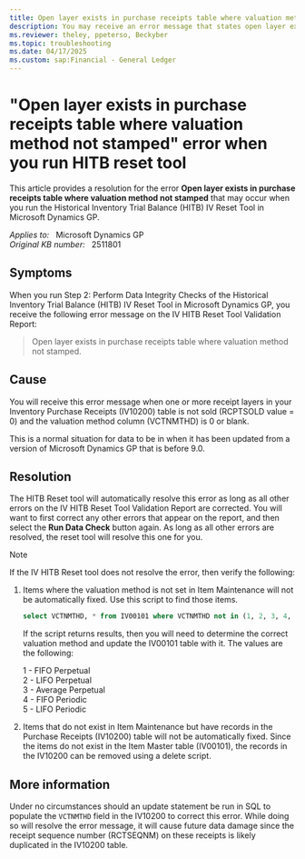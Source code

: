```yaml
---
title: Open layer exists in purchase receipts table where valuation method not stamped error
description: You may receive an error message that states open layer exists in purchase receipts table where valuation method not stamped when you run the HITB reset tool in Microsoft Dynamics GP.
ms.reviewer: theley, ppeterso, Beckyber
ms.topic: troubleshooting
ms.date: 04/17/2025
ms.custom: sap:Financial - General Ledger
---
```

# "Open layer exists in purchase receipts table where valuation method not stamped" error when you run HITB reset tool

This article provides a resolution for the error **Open layer exists in purchase receipts table where valuation method not stamped** that may occur when you run the Historical Inventory Trial Balance (HITB) IV Reset Tool in Microsoft Dynamics GP.

_Applies to:_ &nbsp; Microsoft Dynamics GP  
_Original KB number:_ &nbsp; 2511801

## Symptoms

When you run Step 2: Perform Data Integrity Checks of the Historical Inventory Trial Balance (HITB) IV Reset Tool in Microsoft Dynamics GP, you receive the following error message on the IV HITB Reset Tool Validation Report:

> Open layer exists in purchase receipts table where valuation method not stamped.

## Cause

You will receive this error message when one or more receipt layers in your Inventory Purchase Receipts (IV10200) table is not sold (RCPTSOLD value = 0) and the valuation method column (VCTNMTHD) is 0 or blank.

This is a normal situation for data to be in when it has been updated from a version of Microsoft Dynamics GP that is before 9.0.

## Resolution

The HITB Reset tool will automatically resolve this error as long as all other errors on the IV HITB Reset Tool Validation Report are corrected. You will want to first correct any other errors that appear on the report, and then select the **Run Data Check** button again. As long as all other errors are resolved, the reset tool will resolve this one for you.

> [!NOTE]
> If the IV HITB Reset tool does not resolve the error, then verify the following:

1. Items where the valuation method is not set in Item Maintenance will not be automatically fixed. Use this script to find those items.

    ```sql
    select VCTNMTHD, * from IV00101 where VCTNMTHD not in (1, 2, 3, 4, 5) and ITEMTYPE <3
    ```

    If the script returns results, then you will need to determine the correct valuation method and update the IV00101 table with it. The values are the following:

    1 - FIFO Perpetual  
    2 - LIFO Perpetual  
    3 - Average Perpetual  
    4 - FIFO Periodic  
    5 - LIFO Periodic

2. Items that do not exist in Item Maintenance but have records in the Purchase Receipts (IV10200) table will not be automatically fixed. Since the items do not exist in the Item Master table (IV00101), the records in the IV10200 can be removed using a delete script.

## More information

Under no circumstances should an update statement be run in SQL to populate the `VCTNMTHD` field in the IV10200 to correct this error.  While doing so will resolve the error message, it will cause future data damage since the receipt sequence number (RCTSEQNM) on these receipts is likely duplicated in the IV10200 table.
